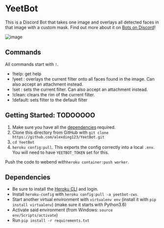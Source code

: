 # YeetBot

This is a Discord Bot that takes one image and overlays all detected faces in that image with a custom mask. Find out more about it on [Bots on Discord](https://bots.ondiscord.xyz/bots/563019457367375882)! 

![image](https://media.giphy.com/media/fs9AJxWGFy56YmcHTp/giphy.gif)

## Commands

All commands start with `!`.

- !help: get help
- !yeet <url>: overlays the current filter onto all faces found in the image. Can also accept an attachment instead.
- !set <url>: sets the current filter. Can also accept an attachment instead.
- !clean: clears the rim of the current filter. 
- !default: sets filter to the default filter


## Getting Started: TODOOOOO

1. Make sure you have all the [dependencies](#dependencies) required.
2. Clone this directory from GitHub with ```git clone https://github.com/alexding123/YeetBot.git```
3. `cd YeetBot`
4. `heroku config:pull`. This exports the config correctly into a local `.env`. You will need to have `YEETBOT_TOKEN` set for this. 

Push the code to webend with```heroku container:push worker```.

## Dependencies

- Be sure to install the [Heroku CLI](https://devcenter.heroku.com/articles/heroku-cli#download-and-install) and login.
- Install `heroku-config` with `heroku config:pull -a yeetbot-cws`.
- Start another virtual environment with `virtualenv env` (install it with `pip install virtualenv`) (make sure it starts with Python3.6)
- Activate said environment (from Windows: `source env/Scripts/activate`)
- Run `pip install -r requirements.txt`
